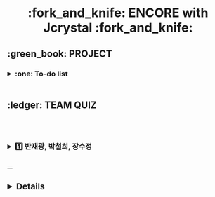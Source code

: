 <h1 align='center'>:fork_and_knife: ENCORE with Jcrystal :fork_and_knife:
<h2> :green_book: PROJECT
&nbsp;&nbsp;&nbsp;<h3><details><summary>:one: To-do list</summary></p>
<h3> &nbsp;:heavy_check_mark: My role</p>
<h6> &nbsp; 1. README.md 제작 및 디자인</p>
     &nbsp; 2. login part coding
<h3> &nbsp;:heavy_check_mark: LINK</p>
<a href = "https://github.com/Yejin-Ha/To-do-List"><h6>&nbsp;&nbsp;: To-do list [MASTER] LINK</a></details>

<br>
     
<!--팀퀴즈 칸--> 
<h2> :ledger: TEAM QUIZ
     
<!-- 첫번째 팀퀴즈--> 
&nbsp;&nbsp;&nbsp;<h3><details><summary>:one: 반재광, 박철희, 장수정</summary></p>
     
<h3> &nbsp;:heavy_check_mark: My role</p>
     <h6> &nbsp; 1. 문제 1개 아이디어&coding</p>
          &nbsp; 2. uploading</p>
     
<h3> &nbsp;:heavy_check_mark: Q/A</p>
     
<details><summary> No.1 </summary></p>     
<img src="https://github.com/sujeong-jang-creator/Class-review/blob/master/0513/0513%20%EB%AF%B8%EC%85%98%EC%82%AC%EC%A7%84/%EC%9A%B0%EB%A6%AC%ED%8C%80%20%EB%AF%B8%EC%85%98%201.JPG?raw=true"
alt="No.1" width="700" height="500" align="center" border="0"></details>
     
<details><summary> No.2 </summary></p>     
<img src="https://github.com/sujeong-jang-creator/Class-review/blob/master/0513/0513%20%EB%AF%B8%EC%85%98%EC%82%AC%EC%A7%84/%EC%9A%B0%EB%A6%AC%ED%8C%80%20%EB%AF%B8%EC%85%98%202.JPG?raw=true"
alt="No.2" width="900" height="500" align="center" border="0"></details>
     
<details><summary> No.3 </summary></p>     
<img src="https://github.com/sujeong-jang-creator/Class-review/blob/master/0513/0513%20%EB%AF%B8%EC%85%98%EC%82%AC%EC%A7%84/%EC%9A%B0%EB%A6%AC%ED%8C%80%20%EB%AF%B8%EC%85%98%203.JPG?raw=true"
alt="No.3" width="700" height="300" align="center" border="0"></details>        
     
<h3> &nbsp;:heavy_check_mark: LINK</p>
     <a href = "https://github.com/sujeong-jang-creator/Class-review/tree/master/0513/0513%20%EB%AF%B8%EC%85%98%EC%82%AC%EC%A7%84": LINK</a></details>
          
<!-- 4번째 팀퀴즈-->
&nbsp;&nbsp;&nbsp;<h3><details><summary> :four: 강정현, 이성규, 장수정 / 박태영, 손정현</summary></p>
<h3> &nbsp;:heavy_check_mark: My role</p>
     <h6> &nbsp; : 2문제 제작</p>
<h3> &nbsp;:heavy_check_mark: LINK</p>
     <a href = "https://github.com/Puzzle928/0531_Prac_collaboration"><h6>&nbsp;&nbsp;: LINK</a></details>
